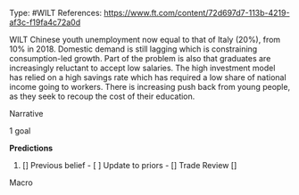 Type: #WILT 
References: https://www.ft.com/content/72d697d7-113b-4219-af3c-f19fa4c72a0d



WILT
Chinese youth unemployment now equal to that of Italy (20%), from 10% in 2018. Domestic demand is still lagging which is constraining consumption-led growth. Part of the problem is also that graduates are increasingly reluctant to accept low salaries. The high investment model has relied on a high savings rate which has required a low share of national income going to workers. There is increasing push back from young people, as they seek to recoup the cost of their education. 

Narrative

1 goal


**Predictions**

1) []
Previous belief - 
[ ]
Update to priors - 
[]
Trade Review
[]





Macro
